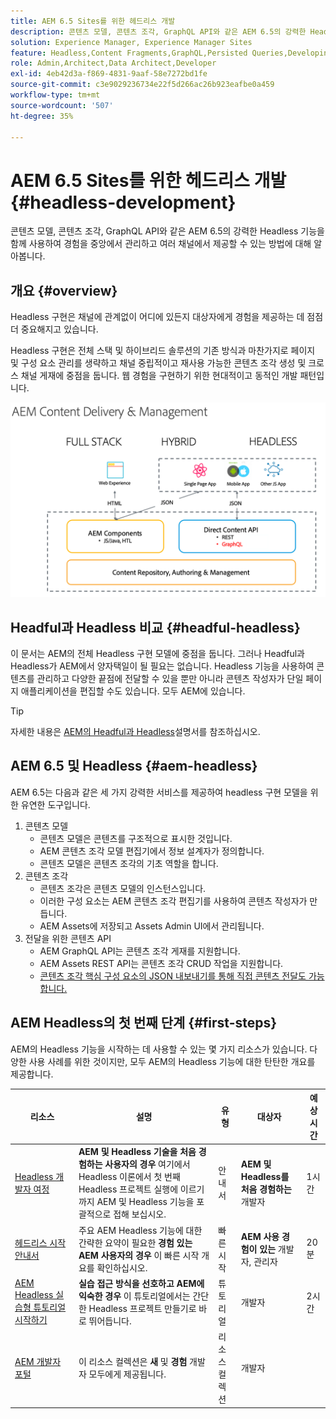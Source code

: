 ```yaml
---
title: AEM 6.5 Sites를 위한 헤드리스 개발
description: 콘텐츠 모델, 콘텐츠 조각, GraphQL API와 같은 AEM 6.5의 강력한 Headless 기능을 함께 사용하여 경험을 중앙에서 관리하고 여러 채널에서 제공할 수 있는 방법에 대해 알아봅니다.
solution: Experience Manager, Experience Manager Sites
feature: Headless,Content Fragments,GraphQL,Persisted Queries,Developing
role: Admin,Architect,Data Architect,Developer
exl-id: 4eb42d3a-f869-4831-9aaf-58e7272bd1fe
source-git-commit: c3e9029236734e22f5d266ac26b923eafbe0a459
workflow-type: tm+mt
source-wordcount: '507'
ht-degree: 35%

---
```


# AEM 6.5 Sites를 위한 헤드리스 개발 {#headless-development}

콘텐츠 모델, 콘텐츠 조각, GraphQL API와 같은 AEM 6.5의 강력한 Headless 기능을 함께 사용하여 경험을 중앙에서 관리하고 여러 채널에서 제공할 수 있는 방법에 대해 알아봅니다.

## 개요 {#overview}

Headless 구현은 채널에 관계없이 어디에 있든지 대상자에게 경험을 제공하는 데 점점 더 중요해지고 있습니다.

Headless 구현은 전체 스택 및 하이브리드 솔루션의 기존 방식과 마찬가지로 페이지 및 구성 요소 관리를 생략하고 채널 중립적이고 재사용 가능한 콘텐츠 조각 생성 및 크로스 채널 게재에 중점을 둡니다. 웹 경험을 구현하기 위한 현대적이고 동적인 개발 패턴입니다.

![AEM 구현 모델](/help/sites-developing/headless/getting-started/assets/aem-implementation-models.png)

## Headful과 Headless 비교 {#headful-headless}

이 문서는 AEM의 전체 Headless 구현 모델에 중점을 둡니다. 그러나 Headful과 Headless가 AEM에서 양자택일이 될 필요는 없습니다. Headless 기능을 사용하여 콘텐츠를 관리하고 다양한 끝점에 전달할 수 있을 뿐만 아니라 콘텐츠 작성자가 단일 페이지 애플리케이션을 편집할 수도 있습니다. 모두 AEM에 있습니다.

>[!TIP]
>
>자세한 내용은 [AEM의 Headful과 Headless](/help/sites-developing/headful-headless.md)설명서를 참조하십시오.

## AEM 6.5 및 Headless {#aem-headless}

AEM 6.5는 다음과 같은 세 가지 강력한 서비스를 제공하여 headless 구현 모델을 위한 유연한 도구입니다.

1. 콘텐츠 모델
   * 콘텐츠 모델은 콘텐츠를 구조적으로 표시한 것입니다.
   * AEM 콘텐츠 조각 모델 편집기에서 정보 설계자가 정의합니다.
   * 콘텐츠 모델은 콘텐츠 조각의 기초 역할을 합니다.
1. 콘텐츠 조각
   * 콘텐츠 조각은 콘텐츠 모델의 인스턴스입니다.
   * 이러한 구성 요소는 AEM 콘텐츠 조각 편집기를 사용하여 콘텐츠 작성자가 만듭니다.
   * AEM Assets에 저장되고 Assets Admin UI에서 관리됩니다.
1. 전달을 위한 콘텐츠 API
   * AEM GraphQL API는 콘텐츠 조각 게재를 지원합니다.
   * AEM Assets REST API는 콘텐츠 조각 CRUD 작업을 지원합니다.
   * [콘텐츠 조각 핵심 구성 요소의 JSON 내보내기를 통해 직접 콘텐츠 전달도 가능합니다.](https://experienceleague.adobe.com/docs/experience-manager-core-components/using/components/content-fragment-component.html?lang=ko-KR)

## AEM Headless의 첫 번째 단계 {#first-steps}

AEM의 Headless 기능을 시작하는 데 사용할 수 있는 몇 가지 리소스가 있습니다. 다양한 사용 사례를 위한 것이지만, 모두 AEM의 Headless 기능에 대한 탄탄한 개요를 제공합니다.

| 리소스 | 설명 | 유형 | 대상자 | 예상 시간 |
|---|---|---|---|---|
| [Headless 개발자 여정](/help/journey-headless/developer/overview.md) | **AEM 및 Headless 기술을 처음 경험하는 사용자의 경우** 여기에서 Headless 이론에서 첫 번째 Headless 프로젝트 실행에 이르기까지 AEM 및 Headless 기능을 포괄적으로 접해 보십시오. | 안내서 | **AEM 및 Headless를 처음 경험하는** 개발자 | 1시간 |
| [헤드리스 시작 안내서](/help/sites-developing/headless/getting-started/introduction.md) | 주요 AEM Headless 기능에 대한 간략한 요약이 필요한 **경험 있는 AEM 사용자의 경우** 이 빠른 시작 개요를 확인하십시오. | 빠른 시작 | **AEM 사용 경험이 있는** 개발자, 관리자 | 20분 |
| [AEM Headless 실습형 튜토리얼 시작하기](https://experienceleague.adobe.com/docs/experience-manager-learn/getting-started-with-aem-headless/graphql/multi-step/overview.html) | **실습 접근 방식을 선호하고 AEM에 익숙한 경우** 이 튜토리얼에서는 간단한 Headless 프로젝트 만들기로 바로 뛰어듭니다. | 튜토리얼 | 개발자 | 2시간 |
| [AEM 개발자 포털](https://experienceleague.adobe.com/landing/experience-manager/headless/developer.html) | 이 리소스 컬렉션은 **새** 및 **경험** 개발자 모두에게 제공됩니다. | 리소스 컬렉션 | 개발자 | |
